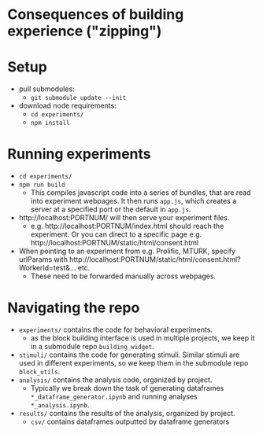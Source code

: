 # Consequences of building experience ("zipping")


# Setup
- pull submodules:
  - `git submodule update --init`
- download node requirements:
  - `cd experiments/`
  - `npm install`


# Running experiments
- `cd experiments/`
- `npm run build`
  - This compiles javascript code into a series of bundles, that are read into experiment webpages. It then runs `app.js`, which creates a server at a specified port or the default in `app.js`.
- http://localhost:PORTNUM/ will then serve your experiment files.
  - e.g. http://localhost:PORTNUM/index.html should reach the experiment. Or you can direct to a specific page e.g. http://localhost:PORTNUM/static/html/consent.html
- When pointing to an experiment from e.g. Prolific, MTURK, specify urlParams with http://localhost:PORTNUM/static/html/consent.html?WorkerId=test&... etc.
  - These need to be forwarded manually across webpages. 

# Navigating the repo
- `experiments/` contains the code for behavioral experiments.
  - as the block building interface is used in multiple projects, we keep it in a submodule repo `building_widget`.
- `stimuli/` contains the code for generating stimuli. Similar stimuli are used in different experiments, so we keep them in the submodule repo `block_utils`.
- `analysis/` contains the analysis code, organized by project.
  - Typically we break down the task of generating dataframes `*_dataframe_generator.ipynb` and running analyses `*_analysis.ipynb`.
- `results/` contains the results of the analysis, organized by project. 
  - `csv/` contains dataframes outputted by dataframe generators
